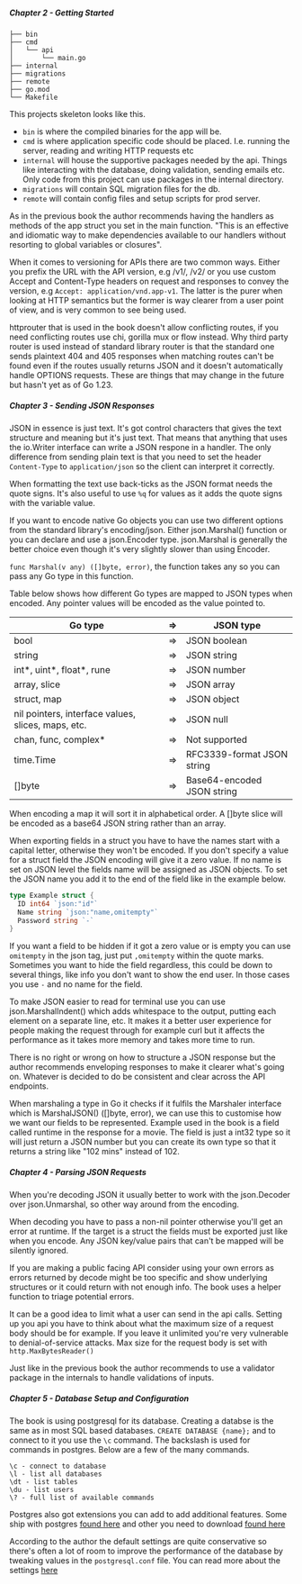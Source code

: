##### Chapter 2 - Getting Started

```
├── bin
├── cmd
│   └── api
│       └── main.go
├── internal
├── migrations
├── remote
├── go.mod
└── Makefile
```

This projects skeleton looks like this. 
- `bin` is where the compiled binaries for the app will be.
- `cmd` is where application specific code should be placed. I.e. running the server, reading and writing HTTP requests etc
- `internal` will house the supportive packages needed by the api. Things like interacting with the database, doing validation, sending emails etc. Only code from this project can use packages in the internal directory.
- `migrations` will contain SQL migration files for the db.
- `remote` will contain config files and setup scripts for prod server.

As in the previous book the author recommends having the handlers as methods of the app struct you set in the main function. "This is an effective and idiomatic way to make dependencies available to our handlers without resorting to global variables or closures".

When it comes to versioning for APIs there are two common ways. Either you prefix the URL with the API version, e.g /v1/, /v2/ or you use custom Accept and Content-Type headers on request and responses to convey the version, e.g `Accept: application/vnd.app-v1`. The latter is the purer when looking at HTTP semantics but the former is way clearer from a user point of view, and is very common to see being used.

httprouter that is used in the book doesn't allow conflicting routes, if you need conflicting routes use chi, gorilla mux or flow instead. Why third party router is used instead of standard library router is that the standard one sends plaintext 404 and 405 responses when matching routes can't be found even if the routes usually returns JSON and it doesn't automatically handle OPTIONS requests. These are things that may change in the future but hasn't yet as of Go 1.23.

##### Chapter 3 - Sending JSON Responses

JSON in essence is just text. It's got control characters that gives the text structure and meaning but it's just text. That means that anything that uses the io.Writer interface can write a JSON respone in a handler. The only difference from sending plain text is that you need to set the header `Content-Type` to `application/json` so the client can interpret it correctly.

When formatting the text use back-ticks as the JSON format needs the quote signs. It's also useful to use `%q` for values as it adds the quote signs with the variable value.

If you want to encode native Go objects you can use two different options from the standard library's encoding/json. Either json.Marshal() function or you can declare and use a json.Encoder type. json.Marshal is generally the better choice even though it's very slightly slower than using Encoder.

`func Marshal(v any) ([]byte, error)`, the function takes any so you can pass any Go type in this function.

Table below shows how different Go types are mapped to JSON types when encoded. Any pointer values will be encoded as the value pointed to.

| Go type                                            | ⇒   | JSON type                  |
| -------------------------------------------------- | --- | -------------------------- |
| bool                                               | ⇒   | JSON boolean               |
| string                                             | ⇒   | JSON string                |
| int*, uint\*, float\*, rune                        | ⇒   | JSON number                |
| array, slice                                       | ⇒   | JSON array                 |
| struct, map                                        | ⇒   | JSON object                |
| nil pointers, interface values, slices, maps, etc. | ⇒   | JSON null                  |
| chan, func, complex\*                              | ⇒   | Not supported              |
| time.Time                                          | ⇒   | RFC3339-format JSON string |
| []byte                                             | ⇒   | Base64-encoded JSON string |
When encoding a map it will sort it in alphabetical order. A []byte slice will be encoded as a base64 JSON string rather than an array.

When exporting fields in a struct you have to have the names start with a capital letter, otherwise they won't be encoded. If you don't specify a value for a struct field the JSON encoding will give it a zero value. If no name is set on JSON level the fields name will be assigned as JSON objects. To set the JSON name you add it to the end of the field like in the example below.

```go
type Example struct {
  ID int64 `json:"id"`
  Name string `json:"name,omitempty"`
  Password string `-`
}
```

If you want a field to be hidden if it got a zero value or is empty you can use `omitempty` in the json tag, just put `,omitempty` within the quote marks. Sometimes you want to hide the field regardless, this could be down to several things, like info you don't want to show the end user. In those cases you use `-` and no name for the field.

To make JSON easier to read for terminal use you can use json.MarshalIndent() which adds whitespace to the output, putting each element on a separate line, etc. It makes it a better user experience for people making the request through for example curl but it affects the performance as it takes more memory and takes more time to run.

There is no right or wrong on how to structure a JSON response but the author recommends enveloping responses to make it clearer what's going on. Whatever is decided to do be consistent and clear across the API endpoints.

When marshaling a type in Go it checks if it fulfils the Marshaler interface which is MarshalJSON() ([]byte, error), we can use this to customise how we want our fields to be represented. Example used in the book is a field called runtime in the response for a movie. The field is just a int32 type so it will just return a JSON number but you can create its own type so that it returns a string like "102 mins" instead of 102.

##### Chapter 4 - Parsing JSON Requests

When you're decoding JSON it usually better to work with the json.Decoder over json.Unmarshal, so other way around from the encoding.

When decoding you have to pass a non-nil pointer otherwise you'll get an error at runtime. If the target is a struct the fields must be exported just like when you encode. Any JSON key/value pairs that can't be mapped will be silently ignored.

If you are making a public facing API consider using your own errors as errors returned by decode might be too specific and show underlying structures or it could return with not enough info. The book uses a helper function to triage potential errors.

It can be a good idea to limit what a user can send in the api calls. Setting up you api you have to think about what the maximum size of a request body should be for example. If you leave it unlimited you're very vulnerable to denial-of-service attacks. Max size for the request body is set with `http.MaxBytesReader()`

Just like in the previous book the author recommends to use a validator package in the internals to handle validations of inputs.

##### Chapter 5 - Database Setup and Configuration

The book is using postgresql for its database. Creating a databse is the same as in most SQL based databases. 
`CREATE DATABASE {name};` 
and to connect to it you use the `\c` command. The backslash is used for commands in postgres. Below are a few of the many commands.

```
\c - connect to database
\l - list all databases
\dt - list tables
\du - list users
\? - full list of available commands
```

Postgres also got extensions you can add to add additional features. Some ship with postgres [found here](https://www.postgresql.org/docs/current/contrib.html) and other you need to download [found here](https://www.postgresql.org/download/products/6-postgresql-extensions/)

According to the author the default settings are quite conservative so there's often a lot of room to improve the performance of the database by tweaking values in the `postgresql.conf` file. You can read more about the settings [here](https://www.enterprisedb.com/postgres-tutorials/how-tune-postgresql-memory)
